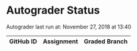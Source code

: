 # Autograder Status
Autograder last run at: November 27, 2018 at 13:40

| GitHub ID | Assignment | Graded Branch |
|-----------|------------|---------------|
